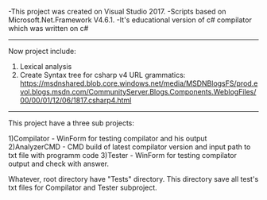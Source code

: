 -This project was created on Visual Studio 2017. 
-Scripts based on Microsoft.Net.Framework V4.6.1. 
-It's educational version of c# compilator which was written on c#
__________________________________________________________________
Now project include:

1) Lexical analysis
2) Create Syntax tree for csharp v4 
   URL grammatics: https://msdnshared.blob.core.windows.net/media/MSDNBlogsFS/prod.evol.blogs.msdn.com/CommunityServer.Blogs.Components.WeblogFiles/00/00/01/12/06/1817.csharp4.html
___________________________________________________________________

This project have a three sub projects:

1)Compilator - WinForm for testing compilator and his output
2)AnalyzerCMD - CMD build of latest compilator version and input path to txt file with programm code
3)Tester - WinForm for testing compilator output and check with answer.

Whatever, root directory have "Tests" directory. This directory save all test's txt files for Compilator and Tester subproject.
